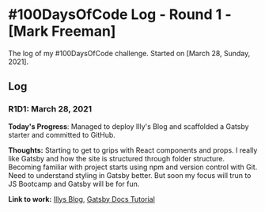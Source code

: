 # #100DaysOfCode Log - Round 1 - [Mark Freeman]

The log of my #100DaysOfCode challenge. Started on [March 28, Sunday, 2021].

## Log

### R1D1: March 28, 2021

**Today's Progress**: Managed to deploy Illy's Blog and scaffolded a Gatsby starter and committed to GitHub.

**Thoughts:** Starting to get to grips with React components and props. I really like Gatsby and how the site is structured through folder structure. Becoming familiar with project starts using npm and version control with Git. Need to understand styling in Gatsby better. But soon my focus will trun to JS Bootcamp and Gatsby will be for fun. 

**Link to work:** [Illys Blog](https://illys-blog.vercel.app/), [Gatsby Docs Tutorial](https://illys-blog.vercel.app/)
